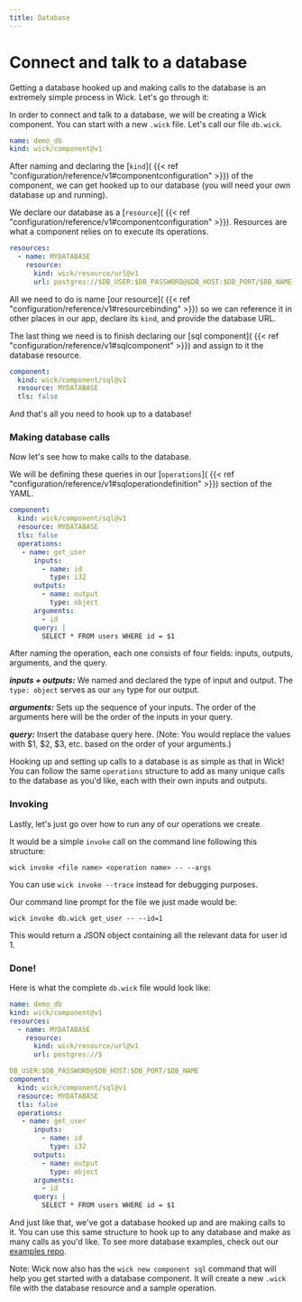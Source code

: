 ```yaml
---
title: Database
---
```


Connect and talk to a database
===

Getting a database hooked up and making calls to the database is an extremely simple process in Wick. Let's go through it:

In order to connect and talk to a database, we will be creating a Wick component. You can start with a new `.wick` file. Let's call our file `db.wick`.

```yaml
name: demo_db
kind: wick/component@v1
```

After naming and declaring the [`kind`]( {{< ref "configuration/reference/v1#componentconfiguration" >}}) of the component, we can get hooked up to our database (you will need your own database up and running).

We declare our database as a [`resource`]( {{< ref "configuration/reference/v1#componentconfiguration" >}}). Resources are what a component relies on to execute its operations.

```yaml
resources:
  - name: MYDATABASE
    resource:
      kind: wick/resource/url@v1
      url: postgres://$DB_USER:$DB_PASSWORD@$DB_HOST:$DB_PORT/$DB_NAME
```

All we need to do is name [our resource]( {{< ref "configuration/reference/v1#resourcebinding" >}}) so we can reference it in other places in our app, declare its `kind`, and provide the database URL.

The last thing we need is to finish declaring our [sql component]( {{< ref "configuration/reference/v1#sqlcomponent" >}}) and assign to it the database resource.

```yaml
component:
  kind: wick/component/sql@v1
  resource: MYDATABASE
  tls: false
```

And that's all you need to hook up to a database!

### Making database calls

Now let's see how to make calls to the database.

We will be defining these queries in our [`operations`]( {{< ref "configuration/reference/v1#sqloperationdefinition" >}}) section of the YAML.

```yaml
component:
  kind: wick/component/sql@v1
  resource: MYDATABASE
  tls: false
  operations:
   - name: get_user
      inputs:
        - name: id
          type: i32
      outputs:
        - name: output
          type: object
      arguments:
        - id
      query: |
        SELECT * FROM users WHERE id = $1
```

After naming the operation, each one consists of four fields: inputs, outputs, arguments, and the query.

***inputs + outputs:*** We named and declared the type of input and output. The `type: object` serves as our `any` type for our output.

***arguments:*** Sets up the sequence of your inputs. The order of the arguments here will be the order of the inputs in your query.

***query:*** Insert the database query here. (Note: You would replace the values with $1, $2, $3, etc. based on the order of your arguments.)

Hooking up and setting up calls to a database is as simple as that in Wick! You can follow the same `operations` structure to add as many unique calls to the database as you'd like, each with their own inputs and outputs.

### Invoking

Lastly, let's just go over how to run any of our operations we create.

It would be a simple `invoke` call on the command line following this structure:

```
wick invoke <file name> <operation name> -- --args
```

You can use `wick invoke --trace` instead for debugging purposes.

Our command line prompt for the file we just made would be:

```
wick invoke db.wick get_user -- --id=1
```

This would return a JSON object containing all the relevant data for user id 1.

### Done!

Here is what the complete `db.wick` file would look like:

```yaml
name: demo_db
kind: wick/component@v1
resources:
  - name: MYDATABASE
    resource:
      kind: wick/resource/url@v1
      url: postgres://$

DB_USER:$DB_PASSWORD@$DB_HOST:$DB_PORT/$DB_NAME
component:
  kind: wick/component/sql@v1
  resource: MYDATABASE
  tls: false
  operations:
   - name: get_user
      inputs:
        - name: id
          type: i32
      outputs:
        - name: output
          type: object
      arguments:
        - id
      query: |
        SELECT * FROM users WHERE id = $1
```

And just like that, we've got a database hooked up and are making calls to it. You can use this same structure to hook up to any database and make as many calls as you'd like. To see more database examples, check out our [examples repo](https://github.com/candlecorp/wick/tree/main/examples/db).

Note: Wick now also has the `wick new component sql` command that will help you get started with a database component. It will create a new `.wick` file with the database resource and a sample operation.
